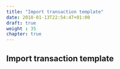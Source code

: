```yaml
---
title: "Import transaction template"
date: 2018-01-13T22:54:47+01:00
draft: true
weight : 35
chapter: true
---
```

## Import transaction template